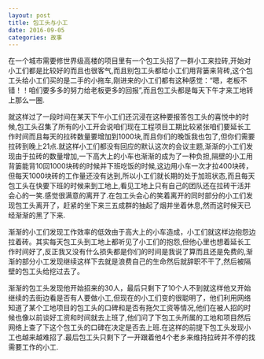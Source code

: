```yaml
---
layout: post
title: 包工头与小工
date: 2016-09-05
categories: 故事
---
```


在一个城市需要修世界级高楼的项目里有一个包工头招了一群小工来拉砖,开始对小工们都是比较好的而且也很客气,而且别包工头都给小工们用背篓来背砖,这个包工头给小工们买的是二手的小拖车,刚进来的小工们都有这种感觉：“嗯，老板不错！！咱们要多多的努力给老板更多的回报”,而且包工头都是每天下午才来工地转上那么一圈.

就这样过了一段时间在某天下午小工们还沉浸在这种要报答包工头的喜悦中的时候,包工头召集了所有的小工开会说咱们现在工程项目工期比较紧张咱们要延长工作时间而且每天的拉砖数量要增加到1000块,而且你们的晚饭我也包了,但你们需要拉砖到晚上21点.就这样小工们都没有回应的默认这次的会议主题,渐渐的小工们发现由于拉砖的数量增加,一下高大上的小车也渐渐的成为了一种负担,隔壁的小工用背篓能背10回1000块砖的时候并下班吃饭的时候,这边用小车一次才拉400块砖，但每天1000块砖的工作量还没有达到,所以小工们就长期的处于加班状态,而且每天包工头在快要下班的时候来到工地上,看见工地上只有自己的团队还在拉砖干活并会心的一笑.感觉很满意的离开了.在包工头会心的笑着离开的同时部分的小工们发现包工头离开了，赶紧的坐下来三五成群的抽起了烟并坐着休息,然而这时候天已经渐渐的黑了下来.

渐渐的小工们发现工作效率的低效由于高大上的小车造成，小工们就这样边抱怨边拉着砖。其实每天包工头到工地上都听见了小工们的抱怨,但他心里也想着延长工作时间好了,反正我又没有什么损失都是你们的时间是我说了算而且还是免费的,渐渐的部分小工发现继续这样下去就是浪费自己的生命然后就辞职不干了,然后被隔壁的包工头给挖过去了。

渐渐的包工头发现他开始招来的30人，最后只剩下了10个人不到就这样他又开始继续的去街边看是否有人要做小工,但现在的小工们变的很聪明了，他们利用网络知道了某个工地项目的包工头的口碑和是否有拖欠工资等情况,他们在被人招的时候也像以前谈好工资和时间就去上班了,他们问了下包工头所属的工地和项目然后网络上查了下这个包工头的口碑在决定是否去上班.在这样的前提下包工头发现小工也越来越难招了.最后包工头只剩下了一开跟着他4个老乡来维持拉砖并不停的找需要工作的小工.

